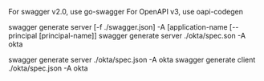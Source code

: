 For swagger v2.0, use go-swagger
For OpenAPI v3, use oapi-codegen

swagger generate server [-f ./swagger.json] -A [application-name [--principal [principal-name]]
swagger generate server ./okta/spec.son -A okta

swagger generate server ./okta/spec.json -A okta
swagger generate client ./okta/spec.json -A okta

